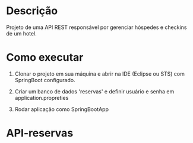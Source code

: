 # Descrição

Projeto de uma API REST responsável por gerenciar hóspedes e checkins de um hotel.

# Como executar

1) Clonar o projeto em sua máquina e abrir na IDE (Eclipse ou STS) com SpringBoot configurado.

2) Criar um banco de dados 'reservas' e definir usuário e senha em application.propreties

3) Rodar aplicação como SpringBootApp

# API-reservas

